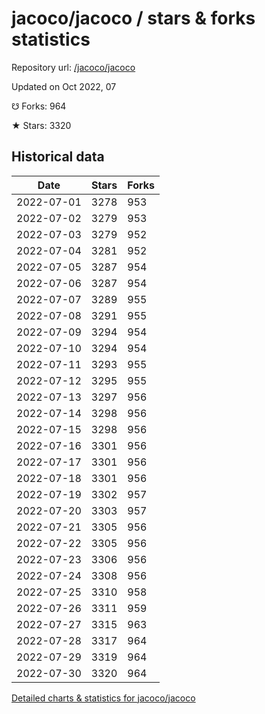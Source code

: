 # jacoco/jacoco / stars & forks statistics

Repository url: [/jacoco/jacoco](https://github.com/jacoco/jacoco)

Updated on Oct 2022, 07

☋ Forks: 964

★ Stars: 3320

## Historical data
| Date | Stars | Forks |
|------|-------|-------|
| 2022-07-01 | 3278 | 953 | 
| 2022-07-02 | 3279 | 953 | 
| 2022-07-03 | 3279 | 952 | 
| 2022-07-04 | 3281 | 952 | 
| 2022-07-05 | 3287 | 954 | 
| 2022-07-06 | 3287 | 954 | 
| 2022-07-07 | 3289 | 955 | 
| 2022-07-08 | 3291 | 955 | 
| 2022-07-09 | 3294 | 954 | 
| 2022-07-10 | 3294 | 954 | 
| 2022-07-11 | 3293 | 955 | 
| 2022-07-12 | 3295 | 955 | 
| 2022-07-13 | 3297 | 956 | 
| 2022-07-14 | 3298 | 956 | 
| 2022-07-15 | 3298 | 956 | 
| 2022-07-16 | 3301 | 956 | 
| 2022-07-17 | 3301 | 956 | 
| 2022-07-18 | 3301 | 956 | 
| 2022-07-19 | 3302 | 957 | 
| 2022-07-20 | 3303 | 957 | 
| 2022-07-21 | 3305 | 956 | 
| 2022-07-22 | 3305 | 956 | 
| 2022-07-23 | 3306 | 956 | 
| 2022-07-24 | 3308 | 956 | 
| 2022-07-25 | 3310 | 958 | 
| 2022-07-26 | 3311 | 959 | 
| 2022-07-27 | 3315 | 963 | 
| 2022-07-28 | 3317 | 964 | 
| 2022-07-29 | 3319 | 964 | 
| 2022-07-30 | 3320 | 964 | 


[Detailed charts & statistics for jacoco/jacoco](https://reviewgithub.com/rep/jacoco/jacoco)
